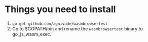 # Things you need to install

1. `go get github.com/agnivade/wasmbrowsertest`
2. Go to $GOPATH/bin and rename the `wasmbrowsertest` binary to go_js_wasm_exec.
